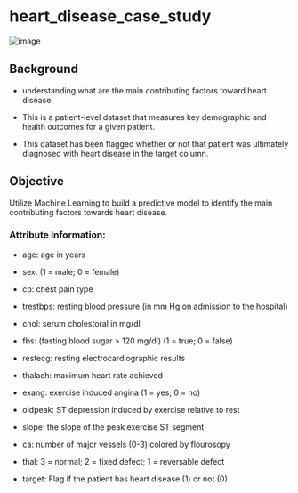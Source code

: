 # heart_disease_case_study
![image](https://user-images.githubusercontent.com/109471364/196040087-fc2e56c5-a411-4c5c-ba7d-6a2ee5a881e8.png)
## Background
- understanding what are the main contributing factors toward heart disease. 

- This is a patient-level dataset that measures key demographic and health outcomes for a given patient. 

- This dataset has been flagged whether or not that patient was ultimately diagnosed with heart disease in the target column.
## Objective
Utilize Machine Learning to build a predictive model to identify the main contributing factors towards heart disease.
### Attribute Information:
- age: age in years

- sex: (1 = male; 0 = female)

- cp: chest pain type

- trestbps: resting blood pressure (in mm Hg on admission to the hospital)

- chol:	serum cholestoral in mg/dl

- fbs: (fasting blood sugar > 120 mg/dl) (1 = true; 0 = false)

- restecg: resting electrocardiographic results

- thalach: maximum heart rate achieved

- exang: exercise induced angina (1 = yes; 0 = no)

- oldpeak: ST depression induced by exercise relative to rest

- slope: the slope of the peak exercise ST segment

- ca: number of major vessels (0-3) colored by flourosopy

- thal:	3 = normal; 2 = fixed defect; 1 = reversable defect

- target: Flag if the patient has heart disease (1) or not (0)
